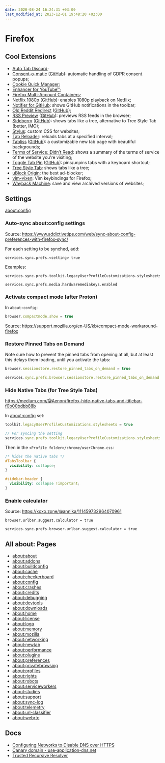 ```yaml
---
date: 2020-08-24 16:24:31 +03:00
last_modified_at: 2023-12-01 19:48:20 +02:00
---
```


# Firefox

## Cool Extensions

- [Auto Tab Discard](https://addons.mozilla.org/en-US/firefox/addon/auto-tab-discard/);
- [Consent-o-matic](https://addons.mozilla.org/en-US/firefox/addon/consent-o-matic/) ([GitHub](https://github.com/cavi-au/Consent-O-Matic)): automatic handling of GDPR consent popups;
- [Cookie Quick Manager](https://addons.mozilla.org/en-US/firefox/addon/cookie-quick-manager/);
- [Enhancer for YouTube™](https://addons.mozilla.org/en-US/firefox/addon/enhancer-for-youtube/);
- [Firefox Multi-Account Containers](https://addons.mozilla.org/en-US/firefox/addon/multi-account-containers/);
- [Netflix 1080p](https://addons.mozilla.org/en-US/firefox/addon/netflix-1080p-firefox/) ([GitHub](https://github.com/TheGoddessInari/netflix-1080p-firefox)): enables 1080p playback on Netflix;
- [Notifier for GitHub](https://addons.mozilla.org/en-US/firefox/addon/notifier-for-github/): shows GitHub notifications in the toolbar;
- [Old Reddit Redirect](https://addons.mozilla.org/en-US/firefox/addon/old-reddit-redirect/) ([GitHub](https://github.com/tom-james-watson/old-reddit-redirect));
- [RSS Preview](https://addons.mozilla.org/en-US/firefox/addon/rsspreview/) ([GitHub](https://github.com/aureliendavid/rsspreview)): previews RSS feeds in the browser;
- [Sideberry](https://addons.mozilla.org/en-US/firefox/addon/sidebery/) ([GitHub](https://github.com/mbnuqw/sidebery)): shows tabs like a tree, alternative to Tree Style Tab (better, IMO);
- [Stylus](https://addons.mozilla.org/en-US/firefox/addon/styl-us/): custom CSS for websites;
- [Tab Reloader](https://addons.mozilla.org/en-US/firefox/addon/tab-reloader/): reloads tabs at a specified interval;
- [Tabliss](https://addons.mozilla.org/en-US/firefox/addon/tabliss/) ([GitHub](https://github.com/joelshepherd/tabliss)): a customizable new tab page with beautiful backgrounds;
- [Terms of Service; Didn’t Read](https://addons.mozilla.org/en-US/firefox/addon/terms-of-service-didnt-read/): shows a summary of the terms of service of the website you're visiting;
- [Toggle Tab Pin](https://addons.mozilla.org/en-US/firefox/addon/toggle-pin-tab/) ([GitHub](https://github.com/andreicristianpetcu/toggle-pin-tab)): pins/unpins tabs with a keyboard shortcut;
- [Tree Style Tab](https://addons.mozilla.org/en-US/firefox/addon/tree-style-tab/): shows tabs like a tree;
- [uBlock Origin](https://addons.mozilla.org/en-US/firefox/addon/ublock-origin/): the best ad-blocker;
- [vim-vixen](https://github.com/ueokande/vim-vixen): Vim keybindings for Firefox;
- [Wayback Machine](https://addons.mozilla.org/en-US/firefox/addon/wayback-machine_new/): save and view archived versions of websites;

## Settings

[about:config](about:config)

### Auto-sync about:config settings

Source:
<https://www.addictivetips.com/web/sync-about-config-preferences-with-firefox-sync/>

For each setting to be synched, add:

```
services.sync.prefs.<setting> true
```

Examples:

```
services.sync.prefs.toolkit.legacyUserProfileCustomizations.stylesheets

services.sync.prefs.media.hardwaremediakeys.enabled
```

### Activate compact mode (after Proton)

In `about:config`:

```js
browser.compactmode.show = true
```

Source: <https://support.mozilla.org/en-US/kb/compact-mode-workaround-firefox>

### Restore Pinned Tabs on Demand

Note sure how to prevent the pinned tabs from opening at all, but at least this delays them loading, until you activate the tabs:

``` js
browser.sessionstore.restore_pinned_tabs_on_demand = true

services.sync.prefs.browser.sessionstore.restore_pinned_tabs_on_demand = true
```

### Hide Native Tabs (for Tree Style Tabs)

<https://medium.com/@Aenon/firefox-hide-native-tabs-and-titlebar-f0b00bdbb88b>

In [about:config](about:config) set:

``` js
toolkit.legacyUserProfileCustomizations.stylesheets = true

// For syncing the setting
services.sync.prefs.toolkit.legacyUserProfileCustomizations.stylesheets = true
```

Then in the `<Profile folder>/chrome/userChrome.css`:

``` css
/* hides the native tabs */
#TabsToolbar {
  visibility: collapse;
}

#sidebar-header {
  visibility: collapse !important;
}
```

### Enable calculator

Source: <https://xoxo.zone/@annika/111459732964070961>

```
browser.urlbar.suggest.calculator = true

services.sync.prefs.browser.urlbar.suggest.calculator = true
```

## All about: Pages

- [about:about](about:about)
- [about:addons](about:addons)
- [about:buildconfig](about:buildconfig)
- [about:cache](about:cache)
- [about:checkerboard](about:checkerboard)
- [about:config](about:config)
- [about:crashes](about:crashes)
- [about:credits](about:credits)
- [about:debugging](about:debugging)
- [about:devtools](about:devtools)
- [about:downloads](about:downloads)
- [about:home](about:home)
- [about:license](about:license)
- [about:logo](about:logo)
- [about:memory](about:memory)
- [about:mozilla](about:mozilla)
- [about:networking](about:networking)
- [about:newtab](about:newtab)
- [about:performance](about:performance)
- [about:plugins](about:plugins)
- [about:preferences](about:preferences)
- [about:privatebrowsing](about:privatebrowsing)
- [about:profiles](about:profiles)
- [about:rights](about:rights)
- [about:robots](about:robots)
- [about:serviceworkers](about:serviceworkers)
- [about:studies](about:studies)
- [about:support](about:support)
- [about:sync-log](about:sync-log)
- [about:telemetry](about:telemetry)
- [about:url-classifier](about:url-classifier)
- [about:webrtc](about:webrtc)

## Docs

- [Configuring Networks to Disable DNS over HTTPS](https://support.mozilla.org/ro/kb/configuring-networks-disable-dns-over-https)
- [Canary domain - use-application-dns.net](https://support.mozilla.org/en-US/kb/canary-domain-use-application-dnsnet)
- [Trusted Recursive Resolver](https://wiki.mozilla.org/Trusted_Recursive_Resolver)
